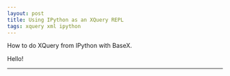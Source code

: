 ```yaml
---
layout: post
title: Using IPython as an XQuery REPL
tags: xquery xml ipython
---
```


How to do XQuery from IPython with BaseX.

Hello!

----
